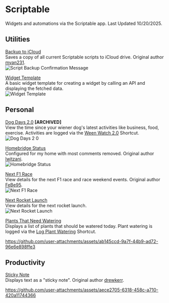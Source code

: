 # Scriptable
Widgets and automations via the Scriptable app. Last Updated 10/20/2025.

## Utilities
[Backup to iCloud](https://github.com/calikasten/scriptable-scripts/blob/main/Backup%20to%20iCloud.js) <br>
Saves a copy of all current Scriptable scripts to iCloud drive. Original author [mvan231](https://github.com/mvan231). <br>
![Script Backup Confirmation Message](https://github.com/user-attachments/assets/809d84e1-2fa6-4b44-baea-d979e7f292a4)

[Widget Template](https://github.com/calikasten/scriptable-scripts/blob/main/Widget%20Template.js) <br>
A basic widget template for creating a widget by calling an API and displaying the fetched data. <br>
![Widget Template](https://github.com/user-attachments/assets/9f6a8ff6-34a9-49f9-b60d-0795bfc590bd)

## Personal
[Dog Days 2.0](https://github.com/calikasten/scriptable-scripts/blob/main/Dog%20Days%202.0.js) **[ARCHIVED]** <br>
View the time since your wiener dog's latest activities like business, food, exercise. Activities are logged via the [Ween Watch 2.0](https://github.com/calikasten/siri-shortcuts/blob/main/Ween%20Watch%202.0.shortcut) Shortcut. <br>
![Dog Days 2 0](https://github.com/user-attachments/assets/b354492c-a3b6-4942-bfd8-97e09c883984)

[Homebridge Status](https://github.com/calikasten/scriptable/blob/main/Homebridge%20Status.js) <br>
Configured for my home with most comments removed. Original author [lwitzani](https://github.com/lwitzani). <br>
![Homebridge Status](https://github.com/user-attachments/assets/46de81fa-9641-489a-8ba4-9b0d182f60fa)

[Next F1 Race](https://github.com/calikasten/scriptable/blob/main/Next%20F1%20Race.js) <br>
View details for the next F1 race and race weekend events. Original author [FeBe95](https://gist.github.com/FeBe95). <br>
![Next F1 Race](https://github.com/user-attachments/assets/89dc39cb-8783-4c6e-8153-93cdf4089e75)

[Next Rocket Launch](https://github.com/calikasten/scriptable/blob/main/Next%20Rocket%20Launch.js) <br>
View details for the next rocket launch. <br>
![Next Rocket Launch](https://github.com/user-attachments/assets/5e07a066-408d-40a8-8377-cb24b5648c71)


[Plants That Need Watering](https://github.com/calikasten/scriptable/blob/main/Plants%20That%20Need%20Watering.js) <br>
Displays a list of plants that should be watered today. Plant watering is logged via the [Log Plant Watering](https://github.com/calikasten/siri-shortcuts/blob/main/Log%20Plant%20Watering.shortcut) Shortcut.

https://github.com/user-attachments/assets/ab145ccd-9a7f-44b9-ad72-96e6e898ffe3

## Productivity
[Sticky Note](https://github.com/calikasten/scriptable/blob/main/Sticky%20Note.js) <br>
Displays text as a "sticky note". Original author [drewkerr](https://github.com/drewkerr). <br>

https://github.com/user-attachments/assets/aece2705-6318-458c-a710-420a11744366
